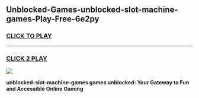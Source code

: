 
## Unblocked-Games-unblocked-slot-machine-games-Play-Free-6e2py
<h3>
<a href="https://premium76.site?title=unblocked-slot-machine-games&ref=10A">CLICK TO PLAY</a></h3>
<hr>

<h3>
<a href="https://premium76.site?title=unblocked-slot-machine-games&ref=10A">CLICK 2 PLAY</a>
  
</h3>

<a href="https://premium76.site?title=unblocked-slot-machine-games&ref=10A"><img src="https://clearcache.store/games.png"></a>


**unblocked-slot-machine-games games unblocked: Your Gateway to Fun and Accessible Online Gaming**
